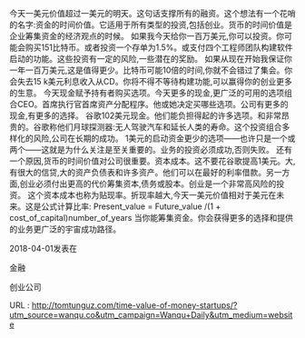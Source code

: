  
 今天一美元价值超过一美元的明天。这句话支撑所有的融资。这个想法有一个花哨的名字:资金的时间价值。它适用于所有类型的投资,包括创业。货币的时间价值是企业筹集资金的经济观点的时候。 
 如果我今天给你一百万美元,你可以投资。你可能会购买151比特币。或者投资一个存单为1.5%。或支付四个工程师团队构建软件启动的功能。这些投资有一定的风险,一些潜在的奖励。 
 如果从现在开始我保证你一年一百万美元,这是值得更少。比特币可能10倍的时间,你就不会错过了集会。你会失去15 k美元利息收入从CD。你将不得不等待构建功能,可以赢得你的创业更多的生意。 
 今天现金赋予持有者购买选项。今天更多的现金,更广泛的可用的选项组合CEO。首席执行官首席资产分配程序。他或她决定买哪些选项。公司有更多的现金,有更多的选择。 
 谷歌102美元现金。他们能负担得起的许多选项。和非常昂贵的。谷歌称他们月球探测器:无人驾驶汽车和延长人类的寿命。这个投资组合多样化的风险,公司在长期的成功。 
 1美元的启动资金更少的选项——也许只是一个或两个——这就是为什么关注是至关重要的。业务的投资必须成功,否则失败。 
 还有一个原因,货币的时间价值对公司很重要。资本成本。这不要花谷歌提高1美元。大,有很大的信贷,大的资产负债表和许多资产。他们可以在最好的利率借款。另一方面,创业必须付出更高的代价筹集资本,债务或股本。创业是一个非常高风险的投资。 
 这个资本成本也称为贴现率。折现率越大,今天一美元价值相对于美元在未来。这是公式计算比率: 
 Present_value = Future_value /(1 + cost_of_capital)number_of_years 
 当你能筹集资金。你会获得更多的选择和提供的业务更广泛的宇宙成功路径。 
  
 2018-04-01发表在 
  
 金融 
  
 创业公司 
  
  
  
   
  URL : http://tomtunguz.com/time-value-of-money-startups/?utm_source=wanqu.co&utm_campaign=Wanqu+Daily&utm_medium=website